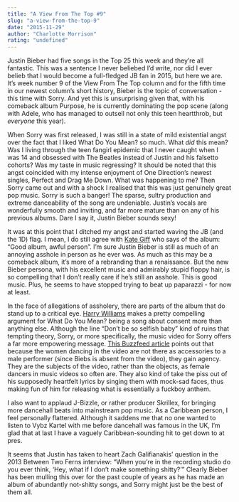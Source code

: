 ```yaml
---
title: "A View From The Top #9"
slug: "a-view-from-the-top-9"
date: "2015-11-29"
author: "Charlotte Morrison"
rating: "undefined"
---
```


Justin Bieber had five songs in the Top 25 this week and they’re all fantastic. This was a sentence I never beliebed I’d write, nor did I ever belieb that I would become a full-fledged JB fan in 2015, but here we are. It’s week number 9 of the View From The Top column and for the fifth time in our newest column’s short history, Bieber is the topic of conversation - this time with Sorry. And yet this is unsurprising given that, with his comeback album Purpose, he is currently dominating the pop scene (along with Adele, who has managed to outsell not only this teen heartthrob, but _everyone_ this year).

When Sorry was first released, I was still in a state of mild existential angst over the fact that I liked What Do You Mean? so much. What _did_ this mean? Was I living through the teen fangirl epidemic that I never caught when I was 14 and obsessed with The Beatles instead of Justin and his falsetto cohorts? Was my taste in music regressing? It should be noted that this angst coincided with my intense enjoyment of One Direction’s newest singles, Perfect and Drag Me Down. What was happening to me? Then Sorry came out and with a shock I realised that this was just genuinely great pop music. Sorry is such a banger! The sparse, sultry production and extreme danceability of the song are undeniable. Justin’s vocals are wonderfully smooth and inviting, and far more mature than on any of his previous albums. Dare I say it, Justin Bieber sounds sexy!

It was at this point that I ditched my angst and started waving the JB (and the 1D) flag. I mean, I do still agree with [Kate Giff](http://pearshapedexeter.com/justin-bieber-purpose/) who says of the album: “Good album, awful person”. I’m sure Justin Bieber is still as much of an annoying asshole in person as he ever was. As much as this may be a comeback album, it’s more of a rebranding than a renaissance. But the new Bieber persona, with his excellent music and admirably stupid floppy hair, is so compelling that I don’t really care if he’s still an asshole. This is good music. Plus, he seems to have stopped trying to beat up paparazzi - for now at least.

In the face of allegations of assholery, there are parts of the album that do stand up to a critical eye. [Harry Williams](http://pearshapedexeter.com/a-view-from-the-top-1/) makes a pretty compelling argument for What Do You Mean? being a song about consent more than anything else. Although the line “Don’t be so selfish baby” kind of ruins that tempting theory, Sorry, or more specifically, the music video for Sorry offers a far more empowering message. [This Buzzfeed article](http://www.buzzfeed.com/juliegerstein/heres-why-were-vibing-on-justin-biebers-sorry-video-so-hard#.rxeBGPMk8) points out that because the women dancing in the video are not there as accessories to a male performer (since Biebs is absent from the video), they gain agency. They are the subjects of the video, rather than the objects, as female dancers in music videos so often are. They also kind of take the piss out of his supposedly heartfelt lyrics by singing them with mock-sad faces, thus making fun of him for releasing what is essentially a fuckboy anthem.

I also want to applaud J-Bizzle, or rather producer Skrillex, for bringing more dancehall beats into mainstream pop music. As a Caribbean person, I feel personally flattered. Although it saddens me that no one wanted to listen to Vybz Kartel with me before dancehall was famous in the UK, I’m glad that at last I have a vaguely Caribbean-sounding hit to get down to at pres.

It seems that Justin has taken to heart Zach Galifianakis’ question in the 2013 Between Two Ferns interview: “When you’re in the recording studio do you ever think, ‘Hey, what if I don’t make something shitty?’” Clearly Bieber has been mulling this over for the past couple of years as he has made an album of abundantly not-shitty songs, and Sorry might just be the best of them all.
